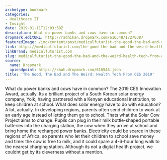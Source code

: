 ```yaml
---
archetype: bookmark
categories:
- Healthcare IT
- Insight
date: 2019-01-11T12:03:58Z
description: What do power banks and cows have in common?
dropmark.editURL: http://radhikan.dropmark.com/616548/17270387
featuredImage: /img/content/post/medicalfuturist-the-good-the-bad-and-the-weird-health-tech-from-ces-2019.JPG
link: https://medicalfuturist.com/the-good-the-bad-and-the-weird-health-tech-from-ces-2019
linkBrand: medicalfuturist.com
slug: medicalfuturist-the-good-the-bad-and-the-weird-health-tech-from-ces-2019
source:
  name: Dropmark
  apiendpoint: https://shah.dropmark.com/616548.json
title: 'The Good, The Bad and The Weird: Health Tech From CES 2019'
---
```

What do power banks and cows have in common? The 2019 CES Innovation Award, actually. Its a brilliant project of a South Korean solar energy company, Yolk, having partnered with a Kenyan educational institution, to keep children at school. What does solar energy have to do with education? A lot, actually. In developing regions, parents often send children to work at an early age instead of letting them go to school. Thats what the Solar Cow Project aims to change. Pupils can plug in their milk bottle-shaped portable batteries into the charging station, the cow when they arrive at school and bring home the recharged power banks. Electricity could be scarce in these regions of Africa, so parents who let their children to school save money and time: the cow is free to milk, and it could spare a 4-6-hour long walk to the nearest charging station. Although its not a digital health project, we couldnt get by its cleverness without a mention.

